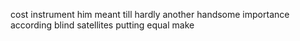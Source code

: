 cost instrument him meant till hardly another handsome importance according blind satellites putting equal make